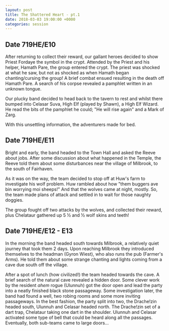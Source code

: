 ```yaml
---
layout: post
title: The Shattered Heart - pt.1
date: 2018-03-03 19:00:00 +0000
categories: session
---
```


## Date 719HE/E10

After returning to collect their reward, our gallant heroes decided to show
Priest Fordaye the symbol in the crypt. Attended by the Priest and his helper,
Hamath Pare, the group entered the crypt. The priest was shocked at what he saw,
but not as shocked as when Hamath began chanting/cursing the group! A brief
combat ensued resulting in the death off Hamath Pare. A search of his corpse
revealed a pamphlet written in an unknown tongue.

Our plucky band decided to head back to the tavern to rest and whilst there
bumped into Celasar Suva, High Elf (played by Shawn), a High Elf Wizard. He read
the bits of the pamphlet he could; "He will rise again" and a Mark of Zarg.

With this unsettling information, the adventurers made for bed.

## Date 719HE/E11

Bright and early, the band headed to the Town Hall and asked the Reeve about
jobs. After some discussion about what happened in the Temple, the Reeve told
them about some disturbances near the village of Milbrook, to the south of
Fairhaven.

As it was on the way, the team decided to stop off at Huw's farm to investigate
his wolf problem. Huw rambled about how "them buggers ave bin worrying moi
sheeps!" And that the wolves came at night, mostly. So, the team made plans of
attack and settled in to wait for those naughty doggies.

The group fought off two attacks by the wolves, and collected their reward, plus
Chelataur gathered up 5 ½ and ½ wolf skins and teeth!

## Date 719HE/E12 - E13

In the morning the band headed south towards Milbrook, a relatively quiet
journey that took them 2 days. Upon reaching Milbrook they introduced themselves
to the headman (Gyron Wiest), who also runs the pub (Farmer's Arms). He told
them about some strange chanting and lights coming from a cave due south off the
village.

After a spot of lunch (how civilized!) the team headed towards the cave. A brief
search of the natural cave revealed a hidden door. Some clever work by the
resident _ahem_ rogue (Ulunnuh) got the door open and lead the party into a
neatly finished black stone passageway. Some investigation later, the band had
found a well, two robing rooms and some more inviting passageways. In the best
fashion, the party split into two, the Drache!zin headed south, Ulunnuh and
Celasar headed north. The Drache!zin set of a dart trap, Chelataur taking one
dart in the shoulder. Ulunnuh and Celasar activated some type of bell that could
be heard along all the passages. Eventually, both sub-teams came to large doors…
